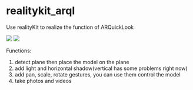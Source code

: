 # realitykit_arql

Use realityKit to realize the function of ARQuickLook

![](https://github.com/frank-1992/realitykit_arql/blob/master/IMG_6970.GIF)
![](https://github.com/frank-1992/realitykit_arql/blob/master/IMG_6971.GIF)

Functions:
1. detect plane then place the model on the plane
3. add light and horizontal shadow(vertical has some problems right now)
4. add pan, scale, rotate gestures, you can use them control the model
6. take photos and videos


